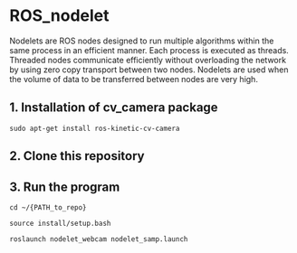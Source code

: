 # ROS_nodelet

Nodelets are ROS nodes designed to run multiple algorithms within the same process in an efficient manner. Each process is executed as threads. Threaded nodes communicate efficiently without overloading the network by using zero copy transport between two nodes. Nodelets are used when the volume of data to be transferred between nodes are very high. 

## 1. Installation of cv_camera package

`sudo apt-get install ros-kinetic-cv-camera`

## 2. Clone this repository

## 3. Run the program

`cd ~/{PATH_to_repo}`

`source install/setup.bash`

`roslaunch nodelet_webcam nodelet_samp.launch`
